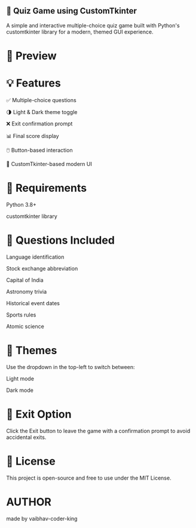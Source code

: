 ## 🧠 Quiz Game using CustomTkinter
A simple and interactive multiple-choice quiz game built with Python's customtkinter library for a modern, themed GUI experience.

# 📸 Preview


# 💡 Features

✅ Multiple-choice questions

🌗 Light & Dark theme toggle

❌ Exit confirmation prompt

📊 Final score display

🖱️ Button-based interaction

🎨 CustomTkinter-based modern UI

# 🔧 Requirements
Python 3.8+

customtkinter library


# 🧠 Questions Included
Language identification

Stock exchange abbreviation

Capital of India

Astronomy trivia

Historical event dates

Sports rules

Atomic science

# 🌙 Themes
Use the dropdown in the top-left to switch between:

Light mode

Dark mode

# 🛑 Exit Option
Click the Exit button to leave the game with a confirmation prompt to avoid accidental exits.

# 📄 License
This project is open-source and free to use under the MIT License.

# AUTHOR 
made by vaibhav-coder-king
